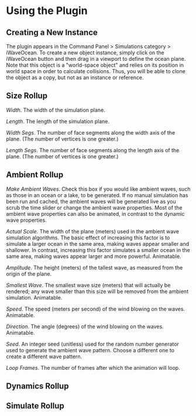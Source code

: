 Using the Plugin
================

Creating a New Instance
-----------------------
The plugin appears in the Command Panel > Simulations category > iWaveOcean.
To create a new object instance, simply click on the iWaveOcean button and then drag in a viewport to define the ocean plane.
Note that this object is a "world-space object" and relies on its position in world space in order to calculate collisions.
Thus, you will be able to clone the object as a copy, but not as an instance or reference.

Size Rollup
-----------
*Width*. The width of the simulation plane.

*Length*. The length of the simulation plane.

*Width Segs*. The number of face segments along the width axis of the plane. (The number of vertices is one greater.)

*Length Segs*. The number of face segments along the length axis of the plane. (The number of vertices is one greater.)

Ambient Rollup
--------------
*Make Ambient Waves*. Check this box if you would like ambient waves, such as those in an ocean or a lake, to be generated.
If no manual simulation has been run and cached, the ambient waves will be generated live as you scrub the time slider or change the ambient wave properties.
Most of the ambient wave properties can also be animated, in contrast to the dynamic wave properties.

*Actual Scale*. The width of the plane (meters) used in the ambient wave simulation algorithms.
The basic effect of increasing this factor is to simulate a larger ocean in the same area, making waves appear smaller and shallower.
In contrast, increasing this factor simulates a smaller ocean in the same area, making waves appear larger and more powerful.
Animatable.

*Amplitude*. The height (meters) of the tallest wave, as measured from the origin of the plane.

*Smallest Wave*. The smallest wave size (meters) that will actually be rendered; any wave smaller than this size will be removed from the ambient simulation.
Animatable.

*Speed*. The speed (meters per second) of the wind blowing on the waves.
Animatable.

*Direction*. The angle (degrees) of the wind blowing on the waves.
Animatable.

*Seed*. An integer seed (unitless) used for the random number generator used to generate the ambient wave pattern.
Choose a different one to create a different wave pattern.

*Loop Frames*. The number of frames after which the animation will loop.

Dynamics Rollup
---------------

Simulate Rollup
---------------